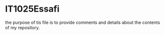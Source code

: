 # IT1025Essafi
the purpose of tis file is to provide comments and details about the contents of my repository.
